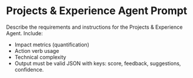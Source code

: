 # Projects & Experience Agent Prompt

Describe the requirements and instructions for the Projects & Experience Agent. Include:
- Impact metrics (quantification)
- Action verb usage
- Technical complexity
- Output must be valid JSON with keys: score, feedback, suggestions, confidence.
